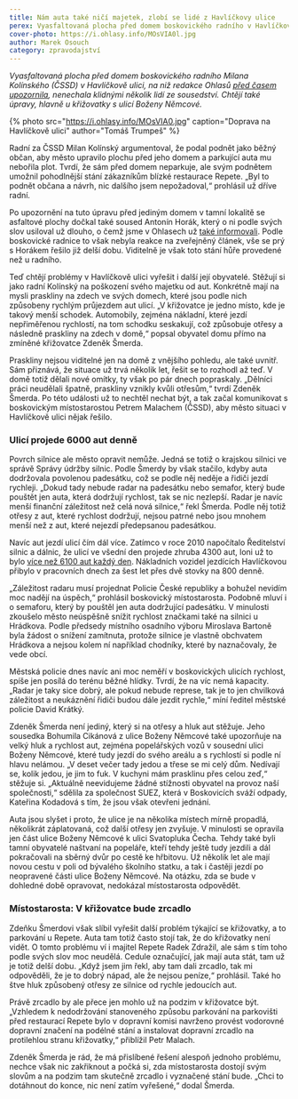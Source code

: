 ```yaml
---
title: Nám auta také ničí majetek, zlobí se lidé z Havlíčkovy ulice
perex: Vyasfaltovaná plocha před domem boskovického radního v Havlíčkově ulici nenechala klidnými několik lidí ze sousedství. Chtějí také úpravy, hlavně u křižovatky s ulicí Boženy Němcové.
cover-photo: https://i.ohlasy.info/MOsVIA0l.jpg
author: Marek Osouch
category: zpravodajství
---
```


*Vyasfaltovaná plocha před domem boskovického radního Milana Kolínského (ČSSD) v Havlíčkově ulici, na niž redakce Ohlasů [před časem upozornila](http://www.ohlasy.info/clanky/2017/06/kolinsky-parkovani.html), nenechala klidnými několik lidí ze sousedství. Chtějí také úpravy, hlavně u křižovatky s ulicí Boženy Němcové.*

{% photo src="https://i.ohlasy.info/MOsVIA0.jpg" caption="Doprava na Havlíčkově ulici" author="Tomáš Trumpeš" %}

Radní za ČSSD Milan Kolínský argumentoval, že podal podnět jako běžný občan, aby město upravilo plochu před jeho domem a parkující auta mu nebořila plot. Tvrdí, že sám před domem neparkuje, ale svým podnětem umožnil pohodlnější stání zákazníkům blízké restaurace Repete. „Byl to podnět občana a návrh, nic dalšího jsem nepožadoval,“ prohlásil už dříve radní.

Po upozornění na tuto úpravu před jediným domem v tamní lokalitě se asfaltové plochy dočkal také soused Antonín Horák, který o ni podle svých slov usiloval už dlouho, o čemž jsme v Ohlasech už [také informovali](http://www.ohlasy.info/clanky/2017/07/parkovani-havlickova.html). Podle boskovické radnice to však nebyla reakce na zveřejněný článek, vše se prý s Horákem řešilo již delší dobu. Viditelně je však toto stání hůře provedené než u radního.

Teď chtějí  problémy v Havlíčkově ulici vyřešit i další její obyvatelé. Stěžují si jako radní Kolínský na poškození svého majetku od aut. Konkrétně mají na mysli praskliny na zdech ve svých domech, které jsou podle nich způsobeny rychlým průjezdem aut ulicí. „V křižovatce je jedno místo, kde je takový menší schodek. Automobily, zejména nákladní, které jezdí nepřiměřenou rychlostí, na tom schodku seskakují, což způsobuje otřesy a následně praskliny na zdech v domě,“ popsal obyvatel domu přímo na zmíněné křižovatce Zdeněk Šmerda.

Praskliny nejsou viditelné jen na domě z vnějšího pohledu, ale také uvnitř. Sám přiznává, že situace už trvá několik let, řešit se to rozhodl až teď. V domě totiž dělali nové omítky, ty však po pár dnech popraskaly. „Dělníci práci neudělali špatně, praskliny vznikly kvůli otřesům,“ tvrdí Zdeněk Šmerda. Po této události už to nechtěl nechat být, a tak začal komunikovat s boskovickým místostarostou Petrem Malachem (ČSSD), aby město situaci v Havlíčkově ulici nějak řešilo.

### Ulicí projede 6000 aut denně

Povrch silnice ale město opravit nemůže. Jedná se totiž o krajskou silnici ve správě Správy údržby silnic. Podle Šmerdy by však stačilo, kdyby auta dodržovala povolenou padesátku, což se podle něj neděje a řidiči jezdí rychleji. „Dokud tady nebude radar na padesátku nebo semafor, který bude pouštět jen auta, která dodržují rychlost, tak se nic nezlepší. Radar je navíc menší finanční záležitost než celá nová silnice,“ řekl Šmerda. Podle něj totiž otřesy z aut, které rychlost dodržují, nejsou patrné nebo jsou mnohem menší než z aut, které nejezdí předepsanou padesátkou.

Navíc aut jezdí ulicí čím dál více. Zatímco v roce 2010 napočítalo Ředitelství silnic a dálnic, že ulicí ve všední den projede zhruba 4300 aut, loni už to bylo [více než 6100 aut každý den](http://scitani2016.rsd.cz/content/doc/64-02.jpg?v=2016b). Nákladních vozidel jezdících Havlíčkovou přibylo v pracovních dnech za šest let přes dvě stovky na 800 denně.

„Záležitost radaru musí projednat Policie České republiky a bohužel nevidím moc nadějí na úspěch,“ prohlásil boskovický místostarosta. Podobně mluví i o semaforu, který by pouštěl jen auta dodržující padesátku. V minulosti zkoušelo město neúspěšně snížit rychlost značkami také na silnici u Hrádkova. Podle předsedy místního osadního výboru Miroslava Bartoně byla žádost o snížení zamítnuta, protože silnice je vlastně obchvatem Hrádkova a nejsou kolem ní například chodníky, které by naznačovaly, že vede obcí.

Městská policie dnes navíc ani moc neměří v boskovických ulicích rychlost, spíše jen posílá do terénu běžné hlídky. Tvrdí, že na víc nemá kapacity. „Radar je taky sice dobrý, ale pokud nebude represe, tak je to jen chvilková záležitost a neukáznění řidiči budou dále jezdit rychle,“ míní ředitel městské policie David Krátký.

Zdeněk Šmerda není jediný, který si na otřesy a hluk aut stěžuje. Jeho sousedka Bohumila Cikánová z ulice Boženy Němcové také upozorňuje na velký hluk a rychlost aut, zejména popelářských vozů v sousední ulici Boženy Němcové, které tudy jezdí do svého areálu a s rychlostí si podle ní hlavu nelámou. „V deset večer tady jedou a třese se mi celý dům. Nedívají se, kolik jedou, je jim to fuk. V kuchyni mám prasklinu přes celou zeď,“ stěžuje si. „Aktuálně neevidujeme žádné stížnosti obyvatel na provoz naší společnosti,“ sdělila za společnost SUEZ, která v Boskovicích sváží odpady, Kateřina Kodadová s tím, že jsou však otevřeni jednání.

Auta jsou slyšet i proto, že ulice je na několika místech mírně propadlá, několikrát záplatovaná, což další otřesy jen zvyšuje. V minulosti se opravila jen část ulice Boženy Němcové k ulici Svatopluka Čecha. Tehdy také byli tamní obyvatelé naštvaní na popeláře, kteří tehdy ještě tudy jezdili a dál pokračovali na sběrný dvůr po cestě ke hřbitovu. Už několik let ale mají novou cestu v poli od bývalého školního statku, a tak i častěji jezdí po neopravené části ulice Boženy Němcové. Na otázku, zda se bude v dohledné době opravovat, nedokázal místostarosta odpovědět.

### Místostarosta: V křižovatce bude zrcadlo

Zdeňku Šmerdovi však slíbil vyřešit další problém týkající se křižovatky, a to parkování u Repete. Auta tam totiž často stojí tak, že do křižovatky není vidět. O tomto problému ví i majitel Repete Radek Zdražil, ale sám s tím toho podle svých slov moc neudělá. Cedule označující, jak mají auta stát, tam už je totiž delší dobu. „Když jsem jim řekl, aby tam dali zrcadlo, tak mi odpověděli, že je to dobrý nápad, ale že nejsou peníze,“ prohlásil. Také ho štve hluk způsobený otřesy ze silnice od rychle jedoucích aut.

Právě zrcadlo by ale přece jen mohlo už na podzim v křižovatce být. „Vzhledem k nedodržování stanoveného způsobu parkování na parkovišti před restaurací Repete bylo v dopravní komisi navrženo provést vodorovné dopravní značení na podélné stání a instalovat dopravní zrcadlo na protilehlou stranu křižovatky,“ přiblížil Petr Malach.

Zdeněk Šmerda je rád, že má přislíbené řešení alespoň jednoho problému, nechce však nic zakřiknout a počká si, zda místostarosta dostojí svým slovům a na podzim tam skutečně zrcadlo i vyznačené stání bude. „Chci to dotáhnout do konce, nic není zatím vyřešené,“ dodal Šmerda.
